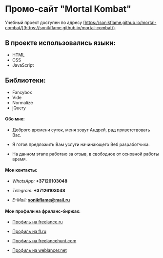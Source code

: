 # Промо-сайт "Mortal Kombat"

Учебный проект доступен по адресу [https://sonikflame.github.io/mortal-combat/](https://sonikflame.github.io/mortal-combat/).


## В проекте использовались языки:

* HTML
* CSS
* JavaScript

## Библиотеки:

* Fancybox
* Vide
* Normalize
* jQuery


#### Обо мне:

* Доброго времени суток, меня зовут Андрей, рад приветствовать Вас.

* Я готов предложить Вам услуги начинающего Веб разработчика.

* На данном этапе работаю за отзыв, в свободное от основной работы время.

#### Мои контакты:

* *WhatsApp:* **+37126103048**

* *Telegram:* **+37126103048**

* *E-Mail:* **sonikflame@mail.ru**


#### Мои профили на фриланс-биржах:

* [Профиль на freelance.ru](https://freelance.ru/Sonikflame)

* [Профиль на fl.ru](https://www.fl.ru/users/sonikflame1/portfolio/)

* [Профиль на freelancehunt.com](https://freelancehunt.com/freelancer/Sonikflame.html)

* [Профиль на weblancer.net](https://www.weblancer.net/users/Sonikflame/)
